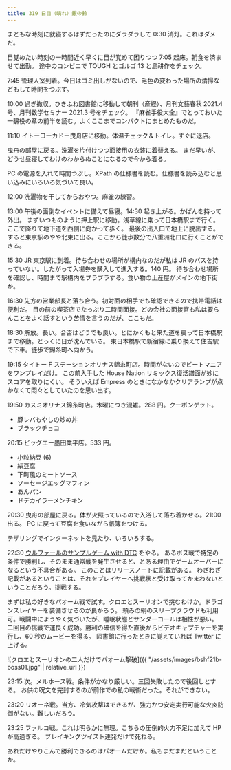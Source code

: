 ```yaml
---
title: 319 日目（晴れ）銀の鈴
---
```


まともな時刻に就寝するはずだったのにダラダラして 0:30 消灯。これはダメだ。

目覚めたい時刻の一時間近く早くに目が覚めて困りつつ 7:05 起床。朝食を済ませて出勤。
途中のコンビニで TOUGH とゴルゴ 13 と島耕作をチェック。

7:45 管理人室到着。今日はゴミ出しがないので、毛色の変わった場所の清掃などもして時間をつぶす。

10:00 過ぎ撤収。ひきふね図書館に移動して朝刊（産経）、月刊文藝春秋 2021.4 号、月刊数学セミナー 2021.3 号をチェック。
『麻雀手役大全』でとっておいた一飜役の章の前半を読む。よくここまでコンパクトにまとめたものだ。

11:10 イトーヨーカドー曳舟店に移動。体温チェック＆トイレ。すぐに退店。

曳舟の部屋に戻る。洗濯を片付けつつ面接用の衣装に着替える。
まだ早いが、どうせ昼寝してわけのわからぬことになるので今から着る。

PC の電源を入れて時間つぶし。XPath の仕様書を読む。仕様書を読み込むと思い込みにいろいろ気づいて良い。

12:00 洗濯物を干してからおやつ。麻雀の練習。

13:00 午後の面倒なイベントに備えて昼寝。14:30 起き上がる。かばんを持って外出。
まずいつものように押上駅に移動。浅草線に乗って日本橋駅まで行く。ここで降りて地下道を西側に向かって歩く。
最後の出入口で地上に脱出する。すると東京駅のやや北東に出る。ここから徒歩数分で八重洲北口に行くことができる。

15:30 JR 東京駅に到着。待ち合わせの場所が構内なのだが私は JR のパスを持っていない。したがって入場券を購入して進入する。140 円。
待ち合わせ場所を確認し、時間まで駅構内をブラブラする。食い物の土産屋がメインの地下街か。

16:30 先方の営業部長と落ち合う。初対面の相手でも確認できるので携帯電話は便利だ。
目の前の喫茶店でたっぷり二時間面接。どの会社の面接官も私は要らんことをよく話すという苦情を言うのだが、ここもだ。

18:30 解放。長い。合否はどうでも良い。とにかくもと来た道を戻って日本橋駅まで移動。とっくに日が沈んでいる。
東日本橋駅で新宿線に乗り換えて住吉駅で下車。徒歩で錦糸町へ向かう。

19:15 タイトー F ステーションオリナス錦糸町店。時間がないのでビートマニアをワンプレイだけ。
この前入手した House Nation リミックス復活譜面が妙にスコアを取りにくい。
そういえば Empress のときになかなかクリアランプが点かなくて悶々としていたのを思い出す。

19:50 カスミオリナス錦糸町店。木曜につき混雑。288 円。クーポンゲット。

* 豚レバもやしの炒め丼
* ブラックチョコ

20:15 ビッグエー墨田業平店。533 円。

* 小粒納豆 (6)
* 絹豆腐
* 下町風のミートソース
* ソーセージエッグマフィン
* あんパン
* ドデカイラーメンチキン

20:30 曳舟の部屋に戻る。体が火照っているので入浴して落ち着かせる。21:00 出る。
PC に戻って豆腐を食いながら帳簿をつける。

テザリングでインターネットを見たり、いろいろする。

22:30 [ウルファールのサンプルゲーム with DTC][bshf21b] をやる。
あるボス戦で特定の条件で勝利し、そのまま通常戦を発生させると、とある理由でゲームオーバーになるという不具合がある。
このことはリリースノートに記載がある。
わざわざ記載があるということは、それをプレイヤーへ挑戦状と受け取ってかまわないということだろう。挑戦する。

まずは私の好きなパオーム戦で試す。クロエとスーリオンで挑むわけか。ドラゴンスレイヤーを装備させるのが良かろう。
頼みの綱のスリープクラウドも利用可。戦闘中にようやく気づいたが、睡眠状態とサンダーコールは相性が悪い。
二回目の挑戦で運良く成功。勝利の確信を得た直後からビデオキャプチャーを実行し、60 秒のムービーを得る。
図書館に行ったときに覚えていれば Twitter に上げる。

![クロエとスーリオンの二人だけでパオーム撃破]({{ "/assets/images/bshf21b-boss01.jpg" | relative_url }})

23:15 次。メルホース戦。条件がかなり厳しい。三回失敗したので後回しとする。
お供の呪文を完封するのが前作での私の戦術だった。それができない。

23:20 リオーネ戦。当方、冷気攻撃はできるが、強力かつ安定実行可能な火炎防御がない。難しいだろう。

23:25 ファルコ戦。これは明らかに無理。こちらの圧倒的火力不足に加えて HP が高過ぎる。
ブレイキングツイスト連発だけで死ねる。

あれだけやりこんで勝利できるのはパオームだけか。私もまだまだということか。

[bshf21b]: https://wodifes.net/game/show/446
